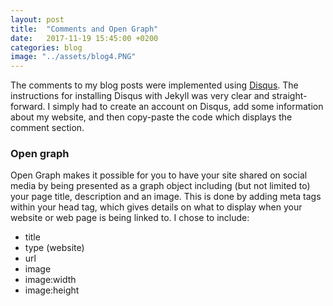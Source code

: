 ```yaml
---
layout: post
title:  "Comments and Open Graph"
date:   2017-11-19 15:45:00 +0200
categories: blog
image: "../assets/blog4.PNG"
---
```


The comments to my blog posts were implemented using [Disqus](https://disqus.com/). The instructions for installing Disqus with Jekyll was very clear and straight-forward. I simply had to create an account on Disqus, add some information about my website, and then copy-paste the code which displays the comment section.

### Open graph
Open Graph makes it possible for you to have your site shared on social media by being presented as a graph object including (but not limited to) your page title, description and an image. This is done by adding meta tags within your head tag, which gives details on what to display when your website or web page is being linked to. I chose to include:
* title
* type (website)
* url
* image
* image:width
* image:height